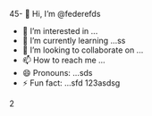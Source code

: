 45- 👋 Hi, I’m @federefds
- 👀 I’m interested in ...
- 🌱 I’m currently learning ...ss
- 💞️ I’m looking to collaborate on ...
- 📫 How to reach me ...
- 😄 Pronouns: ...sds
- ⚡ Fun fact: ...sfd
123asdsg
<!---45611
federefds/federefds is a ✨ special ✨ repository because its `README.md` (this file) appears on your GitHub profjllile.
You can click the Preview link to take a look at your changes.
--->
2
